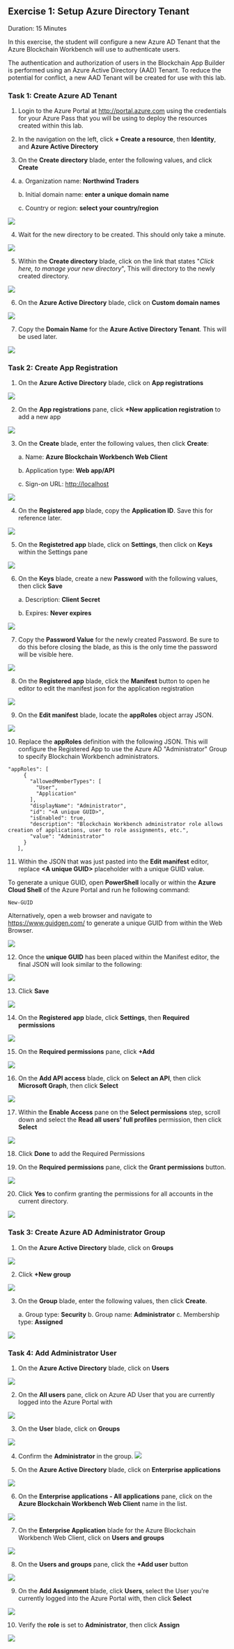 ## Exercise 1: Setup Azure Directory Tenant
Duration: 15 Minutes

In this exercise, the student will configure a new Azure AD Tenant that the Azure Blockchain Workbench will use to authenticate users.

The authentication and authorization of users in the Blockchain App Builder is performed using an Azure Active Directory (AAD) Tenant. To reduce the potential for conflict, a new AAD Tenant will be created for use with this lab.

### Task 1: Create Azure AD Tenant
1. Login to the Azure Portal at <http://portal.azure.com> using the credentials for your Azure Pass that you will be using to deploy the resources created within this lab.

2. In the navigation on the left, click **+ Create a resource**, then **Identity**, and **Azure Active Directory**

3. On the **Create directory** blade, enter the following values, and click **Create**
4. 
	a. Organization name: **Northwind Traders**
    
	b. Initial domain name: **enter a unique domain name**
    
	c. Country or region: **select your country/region**

![](https://github.com/ceteongvanness/eventdemo/blob/master/Azure%20Blockchain%20Workshop/Image/A5.png)

4. Wait for the new directory to be created. This should only take a minute.

![](https://github.com/ceteongvanness/eventdemo/blob/master/Azure%20Blockchain%20Workshop/Image/A6.png)

5. Within the **Create directory** blade, click on the link that states "*Click here, to manage your new directory*", This will directory to the newly created directory.

![](https://github.com/ceteongvanness/eventdemo/blob/master/Azure%20Blockchain%20Workshop/Image/A7.png)

6. On the **Azure Active Directory** blade, click on **Custom domain names**

![](https://github.com/ceteongvanness/eventdemo/blob/master/Azure%20Blockchain%20Workshop/Image/A8.png)

7. Copy the **Domain Name** for the **Azure Active Directory Tenant**. This will be used later.

![](https://github.com/ceteongvanness/eventdemo/blob/master/Azure%20Blockchain%20Workshop/Image/A9.png)

### Task 2: Create App Registration
1. On the **Azure Active Directory** blade, click on **App registrations**

![](https://github.com/ceteongvanness/eventdemo/blob/master/Azure%20Blockchain%20Workshop/Image/A10.png)

2. On the **App registrations** pane, click **+New application registration** to add a new app

![](https://github.com/ceteongvanness/eventdemo/blob/master/Azure%20Blockchain%20Workshop/Image/A11.png)

3. On the **Create** blade, enter the following values, then click **Create**:

	a. Name: **Azure Blockchain Workbench Web Client**
    
    b. Application type: **Web app/API**
    
    c. Sign-on URL: <http://localhost>

![](https://github.com/ceteongvanness/eventdemo/blob/master/Azure%20Blockchain%20Workshop/Image/A12.png)

4. On the **Registered app** blade, copy the **Application ID**. Save this for reference later.

![](https://github.com/ceteongvanness/eventdemo/blob/master/Azure%20Blockchain%20Workshop/Image/A13.png)

5. On the **Registetred app** blade, click on **Settings**, then click on **Keys** within the Settings pane

![](https://github.com/ceteongvanness/eventdemo/blob/master/Azure%20Blockchain%20Workshop/Image/A14.png)

6. On the **Keys** blade, create a new **Password** with the following values, then click **Save**

	a. Description: **Client Secret**
    
    b. Expires: **Never expires**

![](https://github.com/ceteongvanness/eventdemo/blob/master/Azure%20Blockchain%20Workshop/Image/A15.png)

7. Copy the **Password Value** for the newly created Password. Be sure to do this before closing the blade, as this is the only time the password will be visible here.

![](https://github.com/ceteongvanness/eventdemo/blob/master/Azure%20Blockchain%20Workshop/Image/A16.png)

8. On the **Registered app** blade, click the **Manifest** button to open he editor to edit the manifest json for the application registration

![](https://github.com/ceteongvanness/eventdemo/blob/master/Azure%20Blockchain%20Workshop/Image/A17.png)

9. On the **Edit manifest** blade, locate the **appRoles** object array JSON.

![](https://github.com/ceteongvanness/eventdemo/blob/master/Azure%20Blockchain%20Workshop/Image/A18.png)

10. Replace the **appRoles** definition with the following JSON. This will configure the Registered App to use the Azure AD "Administrator" Group to specify Blockchain Workbench administrators.
```
"appRoles": [
     {
       "allowedMemberTypes": [
         "User",
         "Application"
       ],
       "displayName": "Administrator",
       "id": "<A unique GUID>",
       "isEnabled": true,
       "description": "Blockchain Workbench administrator role allows creation of applications, user to role assignments, etc.",
       "value": "Administrator"
     }
   ],
```
11. Within the JSON that was just pasted into the **Edit manifest** editor, replace **<A unique GUID\>** placeholder with a unique GUID value.

To generate a unique GUID, open **PowerShell** locally or within the **Azure Cloud Shell** of the Azure Portal and run he following command:
```
New-GUID
```
Alternatively, open a web browser and navigate to <https://www.guidgen.com/> to generate a unique GUID from within the Web Browser.

![](https://github.com/ceteongvanness/eventdemo/blob/master/Azure%20Blockchain%20Workshop/Image/A19.png)

12. Once the **unique GUID** has been placed within the Manifest editor, the final JSON will look similar to the following:

![](https://github.com/ceteongvanness/eventdemo/blob/master/Azure%20Blockchain%20Workshop/Image/A20.png)

13. Click **Save**

![](https://github.com/ceteongvanness/eventdemo/blob/master/Azure%20Blockchain%20Workshop/Image/A21.png)

14. On the **Registered app** blade, click **Settings**, then **Required permissions**

![](https://github.com/ceteongvanness/eventdemo/blob/master/Azure%20Blockchain%20Workshop/Image/A22.png)

15. On the **Required permissions** pane, click **+Add**

![](https://github.com/ceteongvanness/eventdemo/blob/master/Azure%20Blockchain%20Workshop/Image/A23.png)

16. On the **Add API access** blade, click on **Select an API**, then click **Microsoft Graph**, then click **Select**

![](https://github.com/ceteongvanness/eventdemo/blob/master/Azure%20Blockchain%20Workshop/Image/A24.png)

17. Within the **Enable Access** pane on the **Select permissions** step, scroll down and select the **Read all users' full profiles** permission, then click **Select**

![](https://github.com/ceteongvanness/eventdemo/blob/master/Azure%20Blockchain%20Workshop/Image/A25.png)

18. Click **Done** to add the Required Permissions

19. On the **Required permissions** pane, click the **Grant permissions** button.

![](https://github.com/ceteongvanness/eventdemo/blob/master/Azure%20Blockchain%20Workshop/Image/A26.png)

20. Click **Yes** to confirm granting the permissions for all accounts in the current directory.

![](https://github.com/ceteongvanness/eventdemo/blob/master/Azure%20Blockchain%20Workshop/Image/A27.png)

### Task 3: Create Azure AD Administrator Group
1. On the **Azure Active Directory** blade, click on **Groups**

![](https://github.com/ceteongvanness/eventdemo/blob/master/Azure%20Blockchain%20Workshop/Image/A28.png)

2. Click **+New group**

![](https://github.com/ceteongvanness/eventdemo/blob/master/Azure%20Blockchain%20Workshop/Image/A29.png)


3. On the **Group** blade, enter the following values, then click **Create**.

	a. Group type: **Security**
    b. Group name: **Administrator**
    c. Membership type: **Assigned**   

![](https://github.com/ceteongvanness/eventdemo/blob/master/Azure%20Blockchain%20Workshop/Image/A30.png)
    
 ### Task 4: Add Administrator User
 1. On the **Azure Active Directory** blade, click on **Users**

 ![](https://github.com/ceteongvanness/eventdemo/blob/master/Azure%20Blockchain%20Workshop/Image/A31.png)
 
 2. On the **All users** pane, click on Azure AD User that you are currently logged into the Azure Portal with

 ![](https://github.com/ceteongvanness/eventdemo/blob/master/Azure%20Blockchain%20Workshop/Image/A32.png)
 
 3. On the **User** blade, click on **Groups**

  ![](https://github.com/ceteongvanness/eventdemo/blob/master/Azure%20Blockchain%20Workshop/Image/A33.png)
  
 4. Confirm the **Administrator** in the group.
![](https://github.com/ceteongvanness/eventdemo/blob/master/Azure%20Blockchain%20Workshop/Image/A42.png)
 
 5. On the **Azure Active Directory** blade, click on **Enterprise applications**

 ![](https://github.com/ceteongvanness/eventdemo/blob/master/Azure%20Blockchain%20Workshop/Image/A36.png)
 
 6. On the **Enterprise applications - All applications** pane, click on the **Azure Blockchain Workbench Web Client** name in the list.
 
 ![](https://github.com/ceteongvanness/eventdemo/blob/master/Azure%20Blockchain%20Workshop/Image/A37.png)

 7. On the **Enterprise Application** blade for the Azure Blockchain Workbench Web Client, click on **Users and groups**

 ![](https://github.com/ceteongvanness/eventdemo/blob/master/Azure%20Blockchain%20Workshop/Image/A38.png)
 
 8. On the **Users and groups** pane, click the **+Add user** button

 ![](https://github.com/ceteongvanness/eventdemo/blob/master/Azure%20Blockchain%20Workshop/Image/A39.png)

 9. On the **Add Assignment** blade, click **Users**, select the User you're currently logged into the Azure Portal with, then click **Select**

 ![](https://github.com/ceteongvanness/eventdemo/blob/master/Azure%20Blockchain%20Workshop/Image/A40.png)
 
 10. Verify the **role** is set to **Administrator**, then click **Assign**

  ![](https://github.com/ceteongvanness/eventdemo/blob/master/Azure%20Blockchain%20Workshop/Image/A41.png)
    


